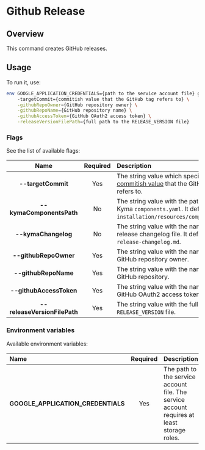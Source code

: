 # Github Release

## Overview

This command creates GitHub releases.

## Usage

To run it, use:
```bash
env GOOGLE_APPLICATION_CREDENTIALS={path to the service account file} go run main.go \ 
    -targetCommit={commitish value that the GitHub tag refers to} \
    -githubRepoOwner={GitHub repository owner} \
    -githubRepoName={GitHub repository name} \
    -githubAccessToken={GitHub OAuth2 access token} \
    -releaseVersionFilePath={full path to the RELEASE_VERSION file} 
```

### Flags

See the list of available flags:

|                Name                 | Required  | Description                                                                                                                                               |
|:-----------------------------------:|:---------:|:-------------------------------------------------------------------------------------------------------------------------
|         **--targetCommit**          |    Yes    | The string value which specifies the [commitish value](https://docs.github.com/en/rest/releases/releases#create-a-release) that the GitHub tag refers to. 
|      **--kymaComponentsPath**       |    No     | The string value with the path to the Kyma `components.yaml`. It defaults to `installation/resources/components.yaml`.                                    
|         **--kymaChangelog**         |    No     | The string value with the name of the release changelog file. It defaults to `release-changelog.md`.                                                      
|        **--githubRepoOwner**        |    Yes    | The string value with the name of the GitHub repository owner.                                                                                            
|        **--githubRepoName**         |    Yes    | The string value with the name of the GitHub repository.                                                                                                  
|       **--githubAccessToken**       |    Yes    | The string value with the name of the GitHub OAuth2 access token.                                                                                         
|    **--releaseVersionFilePath**     |    Yes    | The string value with the full path to the `RELEASE_VERSION` file.                                                                                        

### Environment variables

Available environment variables:

| Name                                  | Required | Description                                                                                          |
| :------------------------------------ | :------: | :--------------------------------------------------------------------------------------------------- |
| **GOOGLE_APPLICATION_CREDENTIALS**    |    Yes   | The path to the service account file. The service account requires at least storage roles. |
